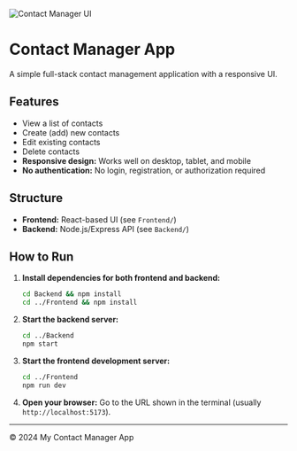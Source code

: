 ![Contact Manager UI](Frontend/screenshots/ui.png)

# Contact Manager App

A simple full-stack contact management application with a responsive UI.

## Features
- View a list of contacts
- Create (add) new contacts
- Edit existing contacts
- Delete contacts
- **Responsive design:** Works well on desktop, tablet, and mobile
- **No authentication:** No login, registration, or authorization required

## Structure
- **Frontend:** React-based UI (see `Frontend/`)
- **Backend:** Node.js/Express API (see `Backend/`)

## How to Run
1. **Install dependencies for both frontend and backend:**
   ```sh
   cd Backend && npm install
   cd ../Frontend && npm install
   ```
2. **Start the backend server:**
   ```sh
   cd ../Backend
   npm start
   ```
3. **Start the frontend development server:**
   ```sh
   cd ../Frontend
   npm run dev
   ```
4. **Open your browser:**
   Go to the URL shown in the terminal (usually `http://localhost:5173`).

---

© 2024 My Contact Manager App
